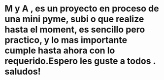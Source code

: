 # M y A  , es un proyecto en proceso de una mini pyme, subi o que realize hasta el moment, es sencillo pero practico, y lo mas importante cumple hasta ahora con lo  requerido.Espero les guste a todos . saludos!
